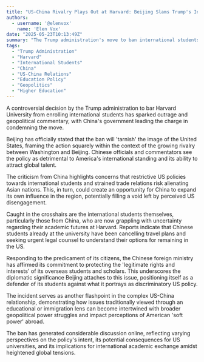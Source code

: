 ```yaml
---
title: "US-China Rivalry Plays Out at Harvard: Beijing Slams Trump's International Student Ban"
authors:
  - username: '@elenvox'
    name: 'Elen Vox'
date: "2025-05-23T10:13:49Z"
summary: "The Trump administration's move to ban international students from enrolling at Harvard University has drawn sharp criticism from China, which views the action as a blow to America's global image and a reflection of escalating US-China tensions."
tags:
  - "Trump Administration"
  - "Harvard"
  - "International Students"
  - "China"
  - "US-China Relations"
  - "Education Policy"
  - "Geopolitics"
  - "Higher Education"
---
```


A controversial decision by the Trump administration to bar Harvard University from enrolling international students has sparked outrage and geopolitical commentary, with China's government leading the charge in condemning the move.

Beijing has officially stated that the ban will 'tarnish' the image of the United States, framing the action squarely within the context of the growing rivalry between Washington and Beijing. Chinese officials and commentators see the policy as detrimental to America's international standing and its ability to attract global talent.

The criticism from China highlights concerns that restrictive US policies towards international students and strained trade relations risk alienating Asian nations. This, in turn, could create an opportunity for China to expand its own influence in the region, potentially filling a void left by perceived US disengagement.

Caught in the crosshairs are the international students themselves, particularly those from China, who are now grappling with uncertainty regarding their academic futures at Harvard. Reports indicate that Chinese students already at the university have been cancelling travel plans and seeking urgent legal counsel to understand their options for remaining in the US.

Responding to the predicament of its citizens, the Chinese foreign ministry has affirmed its commitment to protecting the 'legitimate rights and interests' of its overseas students and scholars. This underscores the diplomatic significance Beijing attaches to this issue, positioning itself as a defender of its students against what it portrays as discriminatory US policy.

The incident serves as another flashpoint in the complex US-China relationship, demonstrating how issues traditionally viewed through an educational or immigration lens can become intertwined with broader geopolitical power struggles and impact perceptions of American 'soft power' abroad.

The ban has generated considerable discussion online, reflecting varying perspectives on the policy's intent, its potential consequences for US universities, and its implications for international academic exchange amidst heightened global tensions.
